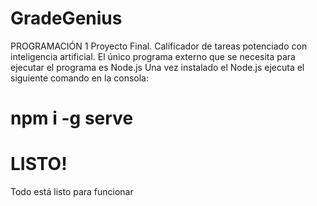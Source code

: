 # GradeGenius
PROGRAMACIÓN 1 Proyecto Final. Calificador de tareas potenciado con inteligencia artificial.
El único programa externo que se necesita para ejecutar el programa es Node.js
Una vez instalado el Node.js ejecuta el siguiente comando en la consola:
# npm i -g serve
# LISTO!
Todo está listo para funcionar
